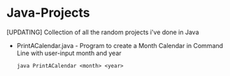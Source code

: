 # Java-Projects

[UPDATING] Collection of all the random projects i've done in Java

* PrintACalendar.java - Program to create a Month Calendar in Command Line with user-input month and year
        
    ```java PrintACalendar <month> <year>```


